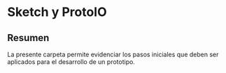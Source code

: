 Sketch y ProtoIO
================

## Resumen
La presente carpeta permite evidenciar los pasos iniciales que deben ser aplicados para el desarrollo de un prototipo.

